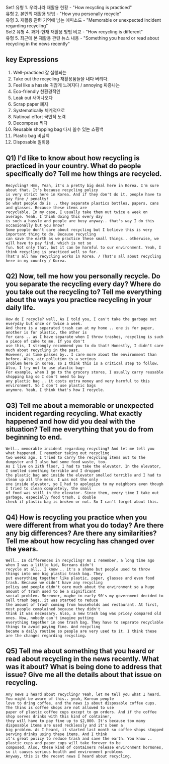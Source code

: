 Set1
유형 1. 우리나라 재활용 현황 - "How recycling is practiced"  
유형 2. 본인의 재활용 방법 - "How you personally recycle"  
유형 3. 재활용 관련 기억에 남는 에피소드 - "Memorable or unexpected incident regarding recycling"  
Set2
유형 4. 과거-현재 재활용 방법 비교 - "How recycling is different"  
유형 5. 최근에 본 재활용 관련 뉴스 내용 - "Something you heard or read about recycling in the news recently"  

## key Expressions
1. Well-practiced 잘 실행되는
2. Take out the recycling 재활용품들을 내다 버리다.
3. Feel like a hassle 귀찮게 느껴지다 / annoying 짜증나는
4. Eco-friendly 친환경적인
5. Leak out 새어나오다
6. Scrap paper 폐지
7. Systematically 체계적으로
8. Natinoal effort 국민적 노력
9. Decompose 썩다
10. Reusable shopping bag 다시 쓸수 있는 쇼핑백
11. Plastic bag 비닐백
12. Disposable 일회용

## Q1) I'd like to know about how recycling is practiced in your country. What do people specifically do? Tell me how things are recycled.
```
Recycling? Hmm, Yeah, it's a pretty big deal here in Korea. I'm sure about that. It's because recycling policy  
is very strict here in Korea. And if they don't do it, people have to pay fine / penalty!  
So what people do is .. they separate plastics bottles, papers, cans and glasses. Because these items are  
recyclable. In my case, I usually take them out twice a week on average. Yeah, I think doing this every day  
is such a hassle and people are busy anyway.. that's way I do this occasionally but you know?  
Some people don't care about recycling but I believe this is very important thing to do. Because recycling  
can save the earth as we practice these small things.. otherwise, we will have to pay find, which is not so  
fun. Not only that, but it can be harmful to our environment. Yeah, I think recycling is practiced well so far.  
That's all how recycling works in Korea. / That's all about recycling here in my country / Korea.
```
## Q2) Now, tell me how you personally recycle. Do you separate the recycling every day? Where do you take out the recycling to? Tell me everything about the ways you practice recycling in your daily life.
```
How do I recycle? well, As I told you, I can't take the garbage out everyday but once or twice a week.  
And there is a separated trash can at my home .. one is for paper, another is for plastic, the other is  
for cans .. as I have separate when I throw trashes, recycling is such a piece of cake to me. If you don't  
use this, I strongly recommend you to do that! Honestly, I didn't care much about recycling in the past.  
However, as time passes by.. I care more about the environment than before. Also, air pollution is a serious  
problem here in Korea, so I think this is a critical step to follow. Also, I try not to use plastic bag~  
For example, when I go to the grocery stores, I usually carry reusable shopping bag so I don't need to buy  
any plactic bag .. it costs extra money and very harmful to this environment. So I don't use plastic bags  
anymore. Yeah, I think that's how I recycle.
```
## Q3) Tell me about a memorable or unexpected incident regarding recycling. What exactly happened and how did you deal with the situation? Tell me everything that you do from beginning to end.
```
Well.. memorable incident regarding recycling? And let me tell you what happened. I remember taking out recycling  
two weeks ago. I tried to carry the recycling items out to the dumpster and I also had some food waste, too.  
As I live on 22th floor, I had to take the elevator. In the elevator, I smelled something terrible and I dropped  
the plastic bag and inside the elevator smelled terrible and I had to clean up all the mess. I was not the only  
one inside elevator, so I had to apologize to my neighbors even though I tried to clean completely, the small  
of food was still in the elevator. Since then, every time I take out garbage, especially food trash, I double  
check if plastic bag is broken or not. So I can't forget about this.
```
## Q4) How is recycling you practice when you were different from what you do today? Are there any big differences? Are there any similarities? Tell me about how recycling has changed over the years.
```
Well.. In differences in recycling? As I remember, a long time ago when I was a little kid, Koreans didn't  
recycle at all.. I know .. it's a shame but people used to throw things into one big plastic trash bag. They  
put everything together like plastic, paper, glasses and even food trash. Because we didn't have any recycling  
policy and people didn't care much about the environment so a huge amount of trash used to be a significant  
social problem. Moreover, maybe in early 90's my government decided to sell trash bags..it was started to reduce  
the amount of trash coming from households and restaurant. At first, most people complained because they didn't  
think it was necessary. Also, a new trash bag was pricey compared old ones. Now, nobody can't imagine putting  
everything together in one trash bag. They have to separate recyclable things to avoid paying fine. And recycling  
became a daily routine so people are very used to it. I think these are the changes regarding recycling. 
```
## Q5) Tell me about something that you heard or read about recycling in the news recently. What was it about? What is being done to address that issue? Give me all the details about that issue on recycling.
```
Any news I heard about recycling? Yeah, let me tell you what I heard. You might be aware of this.. yeah, Korean people  
love to dring coffee, and the news is about disposable coffee cups. The thins is coffee shops are not allowed to use  
paper of plastic coffee cups except to go orders. And if the coffee shop serves drinks with this kind of container,  
they will have to pay fine up to $2,000. It's because too many disposable items are used recklessly and it's been a  
big problem. As I heard, it started last month so coffee shops stopped serving drinks using these items. And I think  
it's great policy to reduce trash and save the earth. You know .. plastic cups and paper cups will take forever to be  
composed, Also, these kind of containers release environment hormones, so it causes serious health and environment problems  
Anyway, this is the recent news I heard about recycling.
```
